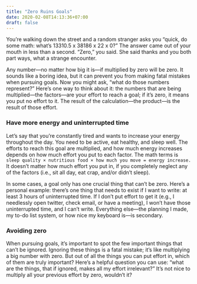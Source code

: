 ```yaml
---
title: "Zero Ruins Goals"
date: 2020-02-08T14:13:36+07:00
draft: false
---
```


You’re walking down the street and a random stranger asks you “quick, do some math: what’s 13310.5 x 38186 x 22 x 0?” The answer came out of your mouth in less than a second. “Zero,” you said. She said thanks and you both part ways, what a strange encounter. 

Any number—no matter how big it is—if multiplied by zero will be zero. It sounds like a boring idea, but it can prevent you from making fatal mistakes when pursuing goals. Now you might ask, “what do those numbers represent?” Here’s one way to think about it: the numbers that are being multiplied—the factors—are your effort to reach a goal; if it’s zero, it means you put no effort to it. The result of the calculation—the product—is the result of those effort.

### Have more energy and uninterrupted time
Let’s say that you’re constantly tired and wants to increase your energy throughout the day. You need to be active, eat healthy, and sleep well. The efforts to reach this goal are multiplied, and how much energy increases depends on how much effort you put to each factor. The math terms is `sleep quality × nutritious food × how much you move = energy increase.` It doesn’t matter how much effort you put in, if you completely neglect any of the factors (i.e., sit all day, eat crap, and/or didn’t sleep).

In some cases, a goal only has one crucial thing that can’t be zero. Here’s a personal example: there’s one thing that needs to exist if I want to write: at least 3 hours of uninterrupted time. If I don’t put effort to get it (e.g., I needlessly open twitter, check email, or have a meeting), I won’t have those uninterrupted time, and I can’t write. Everything else—the planning I made, my to-do list system, or how nice my keyboard is—is secondary.

### Avoiding zero
When pursuing goals, it’s important to spot the few important things that can’t be ignored. Ignoring these things is a fatal mistake; it’s like multiplying a big number with zero. But out of all the things you can put effort in, which of them are truly important? Here’s a helpful question you can use: “what are the things, that if ignored, makes all my effort irrelevant?” It’s not nice to multiply all your previous effort by zero, wouldn’t it?
